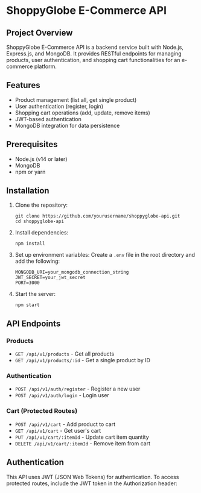 # ShoppyGlobe E-Commerce API

## Project Overview

ShoppyGlobe E-Commerce API is a backend service built with Node.js, Express.js, and MongoDB. It provides RESTful endpoints for managing products, user authentication, and shopping cart functionalities for an e-commerce platform.

## Features

- Product management (list all, get single product)
- User authentication (register, login)
- Shopping cart operations (add, update, remove items)
- JWT-based authentication
- MongoDB integration for data persistence

## Prerequisites

- Node.js (v14 or later)
- MongoDB
- npm or yarn

## Installation

1. Clone the repository:
   ```
   git clone https://github.com/yourusername/shoppyglobe-api.git
   cd shoppyglobe-api
   ```

2. Install dependencies:
   ```
   npm install
   ```

3. Set up environment variables:
   Create a `.env` file in the root directory and add the following:
   ```
   MONGODB_URI=your_mongodb_connection_string
   JWT_SECRET=your_jwt_secret
   PORT=3000
   ```

4. Start the server:
   ```
   npm start
   ```

## API Endpoints

### Products

- `GET /api/v1/products` - Get all products
- `GET /api/v1/products/:id` - Get a single product by ID

### Authentication

- `POST /api/v1/auth/register` - Register a new user
- `POST /api/v1/auth/login` - Login user

### Cart (Protected Routes)

- `POST /api/v1/cart` - Add product to cart
- `GET /api/v1/cart` - Get user's cart
- `PUT /api/v1/cart/:itemId` - Update cart item quantity
- `DELETE /api/v1/cart/:itemId` - Remove item from cart

## Authentication

This API uses JWT (JSON Web Tokens) for authentication. To access protected routes, include the JWT token in the Authorization header:
